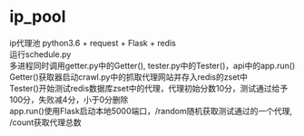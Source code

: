 # ip_pool
ip代理池
python3.6 + request + Flask + redis  
运行schedule.py  
多进程同时调用getter.py中的Getter(), tester.py中的Tester()，api中的app.run()  
Getter()获取器启动crawl.py中的抓取代理网站并存入redis的zset中  
Tester()开始测试redis数据库zset中的代理，代理初始分数10分，测试通过给予100分，失败减4分，小于0分删除  
app.run()使用Flask启动本地5000端口，/random随机获取测试通过的一个代理, /count获取代理总数 
